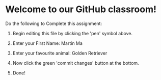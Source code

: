 # Welcome to our GitHub classroom!

Do the following to Complete this assignment:

1. Begin editing this file by clicking the 'pen' symbol above.

2. Enter your First Name:
Martin Ma
3. Enter your favourite animal:
Golden Retriever
4. Now click the green 'commit changes' button at the bottom.

5. Done!
